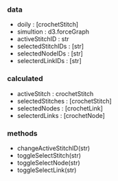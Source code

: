 ### data
* doily : \[crochetStitch\]
* simultion : d3.forceGraph
* activeStitchID : str
* selectedStitchIDs : \[str\]
* selectedNodeIDs : \[str\]
* selecterdLinkIDs : \[str\]
### calculated
* activeStitch : crochetStitch
* selectedStitches : \[crochetStitch\]
* selectedNodes : \[crochetLink\]
* selecterdLinks : \[crochetNode\]
### methods
* changeActiveStitchID(str)
* toggleSelectStitch(str)
* toggleSelectNode(str)
* toggleSelectLink(str)